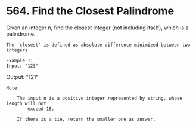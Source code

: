 # 564. Find the Closest Palindrome

Given an integer n, find the closest integer (not including itself), which is a
        palindrome. 

    The 'closest' is defined as absolute difference minimized between two integers.

    Example 1:
    Input: "123"
Output: "121"

    

    Note:
    
        The input n is a positive integer represented by string, whose length will not
            exceed 18.
        
        If there is a tie, return the smaller one as answer.